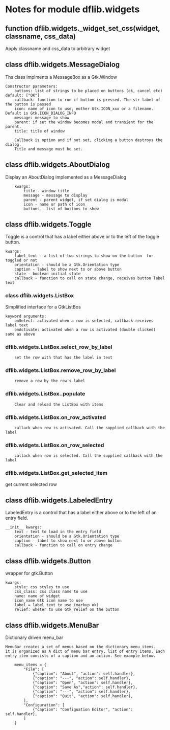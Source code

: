 # Notes for module dflib.widgets
## function dflib.widgets._widget_set_css(widget, classname, css_data)
Apply classname and css_data to arbitrary widget
	

## class dflib.widgets.MessageDialog
Ths class implments a MessageBox as a Gtk.Window

	Constructor parameters:
		buttons: list of strings to be placed on buttons (ok, cancel etc) default: ["OK"]
		callback: function to run if button is pressed. The str label of the button is passed
		icon: name of icon to use, eother Gtk.ICON_xxx or a filename. Default is Gtk.ICON_DIALOG_INFO
		message: message to show
		parent: if set the window becomes modal and transient for the parent. 
		title: title of window

		Callback is option and if not set, clicking a button destroys the dialog. 
		Title and message must be set.
	

## class dflib.widgets.AboutDialog
 Display an AboutDialog implemented as a MessageDialog

		kwargs:
			title - window title
			message - message to display
			parent - parent widget, if set dialog is modal
			icon - name or path of icon 
			buttons - list of buttons to show
	

## class dflib.widgets.Toggle
Toggle is a control that has a label either above or to the left of the toggle button. 

	kwargs:
		label_text - a list of two strings to show on the button  for toggled or not
		orientation - should be a Gtk.Orientation type
		caption - label to show next to or above button
		state - boolean initial state
		callback - function to call on state change, receives button label text
	

### class dflib.widgets.ListBox
Simplified interface for a GtkListBos

	keyword arguments:
		onSelect: activated when a row is selected, callback receives label text
		onActivate: activated when a row is activated (double clicked) same as above
	

### dflib.widgets.ListBox.select_row_by_label


		set the row with that has the label in text
		

### dflib.widgets.ListBox.remove_row_by_label


		remove a row by the row's label
		

### dflib.widgets.ListBox..populate


		Clear and reload the ListBox with items
		

### dflib.widgets.ListBox.on_row_activated


		callack when row is activated. Call the supplied callback with the label
		

### dflib.widgets.ListBox.on_row_selected


		callack when row is selected. Call the supplied callback with the label
		

### dflib.widgets.ListBox.get_selected_item

 get current selected row 


## class dflib.widgets.LabeledEntry
LabeledEntry is a control that has a label either above or to the left of an entry field.

	__init__ kwargs:
		text - text to load in the entry field
		orientation - should be a Gtk.Orientation type
		caption - label to show next to or above button
		callback - function to call on entry change
	

## class dflib.widgets.Button
wrapper for gtk.Button

	kwargs:
		style: css styles to use
		css_class: css class name to use
		name: name of widget
		icon_name Gtk icon name to use
		label = label text to use (markup ok)
		relief: wheter to use Gtk relief on the button
	

## class dflib.widgets.MenuBar
Dictionary driven menu_bar

	MenuBar creates a set of menus based on the dictionary menu_items. 
	it is organized as A dict of menu bar entry, list of entry items. Each
	entry item consists of a caption and an action. See example below. 

		menu_items = {
			"File": [
				{"caption": "About", "action": self.handler},
				{"caption": "---", "action": self.handler},
				{"caption": "Open", "action": self.handler},
				{"caption": "Save As","action": self.handler},
				{"caption": "---", "action": self.handler},
				{"caption": "Quit", "action": self.handler},
			], 
			"Configuration": [
				{"caption": "Configuation Editor", "action": self.handler},
			]
		}


	
